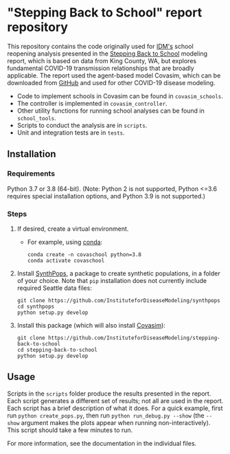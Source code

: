 # "Stepping Back to School" report repository

This repository contains the code originally used for [IDM's](https://covid.idmod.org) school reopening analysis presented in the [Stepping Back to School](https://covid.idmod.org/data/Stepping_Back_to_School.pdf) modeling report, which is based on data from King County, WA, but explores fundamental COVID-19 transmission relationships that are broadly applicable. The report used the agent-based model Covasim, which can be downloaded from [GitHub](https://github.com/InstituteforDiseaseModeling/covasim) and used for other COVID-19 disease modeling.

* Code to implement schools in Covasim can be found in `covasim_schools`.
* The controller is implemented in `covasim_controller`.
* Other utility functions for running school analyses can be found in `school_tools`.
* Scripts to conduct the analysis are in `scripts`.
* Unit and integration tests are in `tests`.

## Installation


### Requirements

Python 3.7 or 3.8 (64-bit). (Note: Python 2 is not supported, Python <=3.6 requires special installation options, and Python 3.9 is not supported.)


### Steps

1. If desired, create a virtual environment.

    - For example, using [conda](https://www.anaconda.com/products/individual):

      ```
      conda create -n covaschool python=3.8
      conda activate covaschool
      ```

2. Install [SynthPops](https://github.com/InstituteforDiseaseModeling/synthpops), a package to create synthetic populations, in a folder of your choice. Note that `pip` installation does not currently include required Seattle data files:

   ```
   git clone https://github.com/InstituteforDiseaseModeling/synthpops
   cd synthpops
   python setup.py develop
   ```

3. Install this package (which will also install [Covasim](https://covasim.org)):

   ```
   git clone https://github.com/InstituteforDiseaseModeling/stepping-back-to-school
   cd stepping-back-to-school
   python setup.py develop
   ```


## Usage

Scripts in the `scripts` folder produce the results presented in the report. Each script generates a different set of results; not all are used in the report. Each script has a brief description of what it does. For a quick example, first run `python create_pops.py`, then run `python run_debug.py --show` (the `--show` argument makes the plots appear when running non-interactively). This script should take a few minutes to run.

For more information, see the documentation in the individual files.
